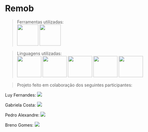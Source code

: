 # Remob

>Ferramentas utilizadas: <br>
<img src="https://cdn.jsdelivr.net/gh/devicons/devicon@latest/icons/vscode/vscode-original.svg" width="70px" height="70px" /> <img src="https://cdn.jsdelivr.net/gh/devicons/devicon@latest/icons/intellij/intellij-original.svg" width="70px" height="70px" />
          
          

>Linguagens utilizadas: <br>
<img src="https://cdn.jsdelivr.net/gh/devicons/devicon@latest/icons/java/java-original-wordmark.svg" width="80px" height="70px" /> <img src="https://cdn.jsdelivr.net/gh/devicons/devicon@latest/icons/javascript/javascript-original.svg" width="80px" height="70px" />
            <img src="https://cdn.jsdelivr.net/gh/devicons/devicon@latest/icons/html5/html5-original.svg" width="80px" height="70px" /> <img src="https://cdn.jsdelivr.net/gh/devicons/devicon@latest/icons/css3/css3-original.svg" width="80px" height="70px" /> 
            <img src="https://cdn.jsdelivr.net/gh/devicons/devicon@latest/icons/azuresqldatabase/azuresqldatabase-original.svg" width="80px" height="70px" />
          
          
                   
>Projeto feito em colaboração dos seguintes participantes: <br>

<div>
<p>Luy Fernandes: <a href="https://www.linkedin.com/in/luuy-fernandes-47a6292b8/" target="_blank"><img loading="lazy" src="https://img.shields.io/badge/-LinkedIn-%230077B5?style=for-the-badge&logo=linkedin&logoColor=white" target="_blank"></a><p/>
<p>Gabriela Costa: <a href="https://www.linkedin.com/search/results/all/?fetchDeterministicClustersOnly=true&heroEntityKey=urn%3Ali%3Afsd_profile%3AACoAACu26rUBcHxhaiYJ_2CI7EOS6nRD9VOfLQc&keywords=gabriela%20costa%20gon%C3%A7alves&origin=RICH_QUERY_SUGGESTION&position=1&searchId=74d890f0-a1e6-41cb-9709-699fd27863f2&sid=DQD&spellCorrectionEnabled=false" target="_blank"><img loading="lazy" src="https://img.shields.io/badge/-LinkedIn-%230077B5?style=for-the-badge&logo=linkedin&logoColor=white" target="_blank"></a><p/>
<p>Pedro Alexandre: <a href="https://www.linkedin.com/search/results/all/?fetchDeterministicClustersOnly=true&heroEntityKey=urn%3Ali%3Afsd_profile%3AACoAAEhWBmMBVlxIxjqj4HI-BpiGn1l10iyDWao&keywords=pedro%20alexandre%20santana%20gomes&origin=RICH_QUERY_SUGGESTION&position=1&searchId=e9c921c1-525a-40c8-8a0c-8d44a94c82d1&sid=hWQ&spellCorrectionEnabled=false" target="_blank"><img loading="lazy" src="https://img.shields.io/badge/-LinkedIn-%230077B5?style=for-the-badge&logo=linkedin&logoColor=white" target="_blank"></a><p/>
<p>Breno Gomes: <a href="https://www.instagram.com/brenogomes_alves/" target="_blank"><img loading="lazy" src="https://img.shields.io/badge/-Instagram-%23E4405F?style=for-the-badge&logo=instagram&logoColor=white" target="_blank"></a><p/>
</div>
